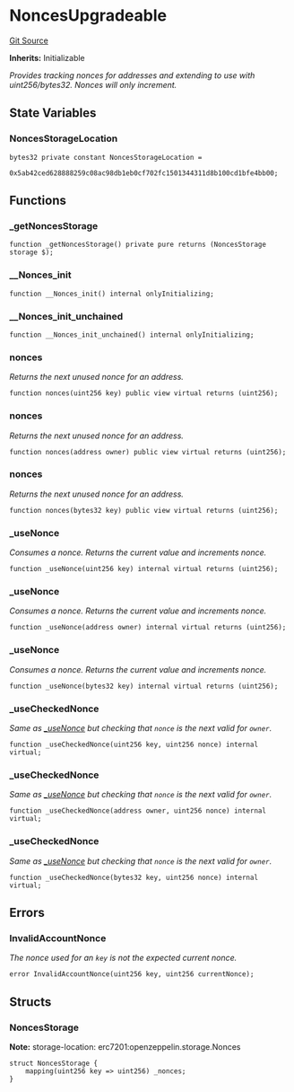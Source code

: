 # NoncesUpgradeable
[Git Source](https://github.com/ambrosus/token-bridge/blob/91bb52a526c0f112baf68a5b9e3a3c70d76246d0/contracts/utils/NoncesUpgradeable.sol)

**Inherits:**
Initializable

*Provides tracking nonces for addresses and extending to use with uint256/bytes32. Nonces will only increment.*


## State Variables
### NoncesStorageLocation

```solidity
bytes32 private constant NoncesStorageLocation =
    0x5ab42ced628888259c08ac98db1eb0cf702fc1501344311d8b100cd1bfe4bb00;
```


## Functions
### _getNoncesStorage


```solidity
function _getNoncesStorage() private pure returns (NoncesStorage storage $);
```

### __Nonces_init


```solidity
function __Nonces_init() internal onlyInitializing;
```

### __Nonces_init_unchained


```solidity
function __Nonces_init_unchained() internal onlyInitializing;
```

### nonces

*Returns the next unused nonce for an address.*


```solidity
function nonces(uint256 key) public view virtual returns (uint256);
```

### nonces

*Returns the next unused nonce for an address.*


```solidity
function nonces(address owner) public view virtual returns (uint256);
```

### nonces

*Returns the next unused nonce for an address.*


```solidity
function nonces(bytes32 key) public view virtual returns (uint256);
```

### _useNonce

*Consumes a nonce.
Returns the current value and increments nonce.*


```solidity
function _useNonce(uint256 key) internal virtual returns (uint256);
```

### _useNonce

*Consumes a nonce.
Returns the current value and increments nonce.*


```solidity
function _useNonce(address owner) internal virtual returns (uint256);
```

### _useNonce

*Consumes a nonce.
Returns the current value and increments nonce.*


```solidity
function _useNonce(bytes32 key) internal virtual returns (uint256);
```

### _useCheckedNonce

*Same as [_useNonce](/contracts/utils/NoncesUpgradeable.sol/abstract.NoncesUpgradeable.md#_usenonce) but checking that `nonce` is the next valid for `owner`.*


```solidity
function _useCheckedNonce(uint256 key, uint256 nonce) internal virtual;
```

### _useCheckedNonce

*Same as [_useNonce](/contracts/utils/NoncesUpgradeable.sol/abstract.NoncesUpgradeable.md#_usenonce) but checking that `nonce` is the next valid for `owner`.*


```solidity
function _useCheckedNonce(address owner, uint256 nonce) internal virtual;
```

### _useCheckedNonce

*Same as [_useNonce](/contracts/utils/NoncesUpgradeable.sol/abstract.NoncesUpgradeable.md#_usenonce) but checking that `nonce` is the next valid for `owner`.*


```solidity
function _useCheckedNonce(bytes32 key, uint256 nonce) internal virtual;
```

## Errors
### InvalidAccountNonce
*The nonce used for an `key` is not the expected current nonce.*


```solidity
error InvalidAccountNonce(uint256 key, uint256 currentNonce);
```

## Structs
### NoncesStorage
**Note:**
storage-location: erc7201:openzeppelin.storage.Nonces


```solidity
struct NoncesStorage {
    mapping(uint256 key => uint256) _nonces;
}
```

